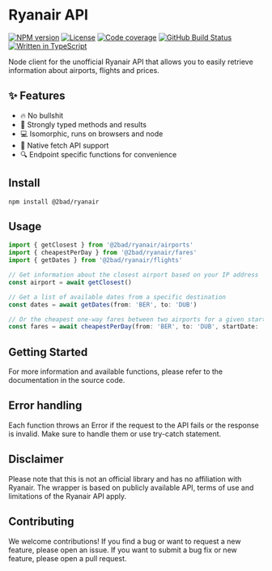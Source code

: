 # Ryanair API

[![NPM version](https://img.shields.io/npm/v/@2bad/ryanair)](https://www.npmjs.com/package/@2bad/ryanair)
[![License](https://img.shields.io/npm/l/@2bad/ryanair)](https://www.npmjs.com/package/@2bad/ryanair)
[![Code coverage](https://img.shields.io/codecov/c/github/2BAD/ryanair)](https://codecov.io/gh/2BAD/ryanair)
[![GitHub Build Status](https://img.shields.io/github/workflow/status/2BAD/ryanair/Integration%20testing?logo=GitHub)](https://github.com/2BAD/ryanair/actions?query=workflow%3A%22Integration+testing%22)
[![Written in TypeScript](https://img.shields.io/github/languages/top/2BAD/ryanair)](https://github.com/2BAD/ryanair/search?l=typescript)

Node client for the unofficial Ryanair API that allows you to easily retrieve information about airports, flights and prices.

## ✨ Features

- 🔥 No bullshit
- 📝 Strongly typed methods and results
- 💻 Isomorphic, runs on browsers and node
- 🚀 Native fetch API support
- 🔍 Endpoint specific functions for convenience

## Install

```shell
npm install @2bad/ryanair
```

## Usage

```typescript
import { getClosest } from '@2bad/ryanair/airports'
import { cheapestPerDay } from '@2bad/ryanair/fares'
import { getDates } from '@2bad/ryanair/flights'

// Get information about the closest airport based on your IP address
const airport = await getClosest()

// Get a list of available dates from a specific destination
const dates = await getDates(from: 'BER', to: 'DUB')

// Or the cheapest one-way fares between two airports for a given start date
const fares = await cheapestPerDay(from: 'BER', to: 'DUB', startDate: '2023-10-10')
```

## Getting Started

For more information and available functions, please refer to the documentation in the source code.

## Error handling

Each function throws an Error if the request to the API fails or the response is invalid. Make sure to handle them or use try-catch statement.

## Disclaimer

Please note that this is not an official library and has no affiliation with Ryanair. The wrapper is based on publicly available API, terms of use and limitations of the Ryanair API apply.

## Contributing

We welcome contributions! If you find a bug or want to request a new feature, please open an issue. If you want to submit a bug fix or new feature, please open a pull request.
